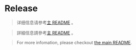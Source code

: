 # Release

> 详细信息请参考[主 README](https://github.com/SaveSeaFromNuc-pollutedWater/FactsAboutNuc-pollutedWater/blob/home/README.md) 。

> 詳細信息請參考[主 README](https://github.com/SaveSeaFromNuc-pollutedWater/FactsAboutNuc-pollutedWater/blob/home/README.md) 。

> For more infomation, please checkout [the main README](https://github.com/SaveSeaFromNuc-pollutedWater/FactsAboutNuc-pollutedWater/blob/home/README.md).
